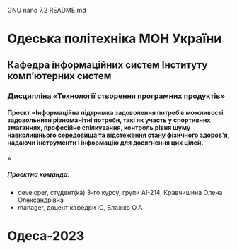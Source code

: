   GNU nano 7.2                       README.md        

# Одеська політехніка МОН України
## Кафедра інформаційних систем Інституту комп’ютерних систем
### Дисципліна «Технології створення програмних продуктів»
#### Проєкт «Інформаційна підтримка задоволення потреб в можливості задовольнити різноманітні потреби, такі як участь у спортивних змаганнях, професійне спілкування, контроль рівня шуму навколишнього середовища та відстеження стану фізичного здоров'я, надаючи інструменти і інформацію для досягнення цих цілей.

»

##### Проєктна команда:
- developer, студент(ка) 3-го курсу, групи АІ-214, Кравчишина Олена Олександрівна
- manager, доцент кафедри ІС, Блажко О.А

# Одеса-2023
